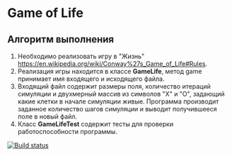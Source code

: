 # Game of Life

## Алгоритм выполнения
1. Необходимо реализовать игру в "Жизнь" https://en.wikipedia.org/wiki/Conway%27s_Game_of_Life#Rules.
2. Реализация игры  находится в классе __GameLife__, метод game принимает имя входящего и исходящего файла.
3. Входящий файл содержит размеры поля, количество итераций симуляции и двухмерный массив из символов "X" и "O", задающий какие клетки в начале симуляции живые. 
Программа производит заданное количество шагов симуляции и выводит получившееся поле в новый файл.
4. Класс __GameLifeTest__ содержит тесты для проверки работоспособности программы.

[![Build status](https://ci.appveyor.com/api/projects/status/qw4l6d61xv9gn1l0/branch/master?svg=true)](https://ci.appveyor.com/project/UBCh/game-of-life-fp5nr/branch/master)
